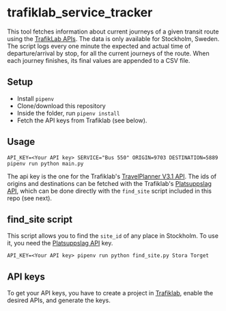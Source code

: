 # trafiklab_service_tracker

This tool fetches information about current journeys of a given transit route using the [TrafikLab APIs](https://www.trafiklab.se/api). The data is only available for Stockholm, Sweden.
The script logs every one minute the expected and actual time of departure/arrival by stop, for all the current journeys of the route. When each journey finishes, its final values are appended to a CSV file.

## Setup
- Install `pipenv`
- Clone/download this repository
- Inside the folder, run `pipenv install`
- Fetch the API keys from Trafiklab (see below).

## Usage
```
API_KEY=<Your API key> SERVICE="Bus 550" ORIGIN=9703 DESTINATION=5889 pipenv run python main.py
```

The api key is the one for the Trafiklab's [TravelPlanner V3.1 API](https://www.trafiklab.se/api/sl-reseplanerare-31).
The ids of origins and destinations can be fetched with the Trafiklab's [Platsuppslag API](https://www.trafiklab.se/api/sl-platsuppslag/dokumentation), which can be done directly with the `find_site` script included in this repo (see next).

## find_site script
This script allows you to find the `site_id` of any place in Stockholm. To use it, you need the [Platsuppslag API](https://www.trafiklab.se/api/sl-platsuppslag/dokumentation) key.

```
API_KEY=<Your API key> pipenv run python find_site.py Stora Torget
```

## API keys
To get your API keys, you have to create a project in [Trafiklab](https://www.trafiklab.se), enable the desired APIs, and generate the keys.
